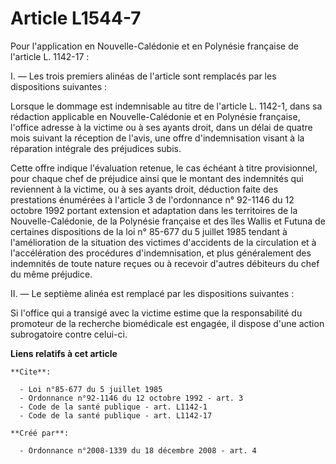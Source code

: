 # Article L1544-7

Pour l'application en Nouvelle-Calédonie et en Polynésie française de l'article L. 1142-17 : 

I. ― Les trois premiers alinéas de l'article sont remplacés par les dispositions suivantes : 

Lorsque le dommage est indemnisable au titre de l'article L. 1142-1, dans sa rédaction applicable en Nouvelle-Calédonie et en
Polynésie française, l'office adresse à la victime ou à ses ayants droit, dans un délai de quatre mois suivant la réception
de l'avis, une offre d'indemnisation visant à la réparation intégrale des préjudices subis. 

Cette offre indique l'évaluation retenue, le cas échéant à titre provisionnel, pour chaque chef de préjudice ainsi que le
montant des indemnités qui reviennent à la victime, ou à ses ayants droit, déduction faite des prestations énumérées à
l'article 3 de l'ordonnance n° 92-1146 du 12 octobre 1992 portant extension et adaptation dans les territoires de la
Nouvelle-Calédonie, de la Polynésie française et des îles Wallis et Futuna de certaines dispositions de la loi n° 85-677 du 5
juillet 1985 tendant à l'amélioration de la situation des victimes d'accidents de la circulation et à l'accélération des
procédures d'indemnisation, et plus généralement des indemnités de toute nature reçues ou à recevoir d'autres débiteurs du
chef du même préjudice. 

II. ― Le septième alinéa est remplacé par les dispositions suivantes : 

Si l'office qui a transigé avec la victime estime que la responsabilité du promoteur de la recherche biomédicale est engagée,
il dispose d'une action subrogatoire contre celui-ci.

**Liens relatifs à cet article**

	**Cite**:

	  - Loi n°85-677 du 5 juillet 1985
	  - Ordonnance n°92-1146 du 12 octobre 1992 - art. 3
	  - Code de la santé publique - art. L1142-1
	  - Code de la santé publique - art. L1142-17

	**Créé par**:

	  - Ordonnance n°2008-1339 du 18 décembre 2008 - art. 4
